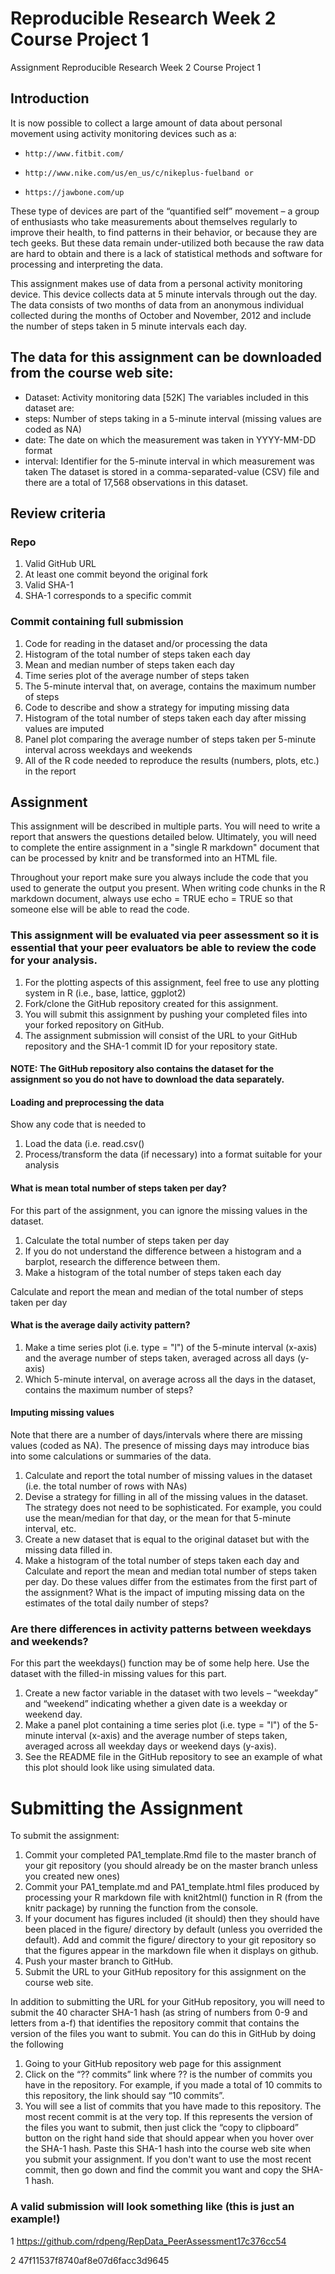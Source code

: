 # Reproducible Research Week 2 Course Project 1
 Assignment Reproducible Research Week 2 Course Project 1
## Introduction

It is now possible to collect a large amount of data about personal movement using activity monitoring devices such as a: 
-     http://www.fitbit.com/
-     http://www.nike.com/us/en_us/c/nikeplus-fuelband or 
-     https://jawbone.com/up

These type of devices are part of the “quantified self” movement – a group of enthusiasts who take measurements about themselves regularly to improve their health, to find patterns in their behavior, or because they are tech geeks. But these data remain under-utilized both because the raw data are hard to obtain and there is a lack of statistical methods and software for processing and interpreting the data.

This assignment makes use of data from a personal activity monitoring device. This device collects data at 5 minute intervals through out the day. The data consists of two months of data from an anonymous individual collected during the months of October and November, 2012 and include the number of steps taken in 5 minute intervals each day.

## The data for this assignment can be downloaded from the course web site:

- Dataset: Activity monitoring data [52K]
The variables included in this dataset are:
- steps: Number of steps taking in a 5-minute interval (missing values are coded as NA)
- date: The date on which the measurement was taken in YYYY-MM-DD format
- interval: Identifier for the 5-minute interval in which measurement was taken
The dataset is stored in a comma-separated-value (CSV) file and there are a total of 17,568 observations in this dataset.

## Review criteria
### Repo
1. Valid GitHub URL 
2. At least one commit beyond the original fork
3. Valid SHA-1
4. SHA-1 corresponds to a specific commit

### Commit containing full submission
1.  Code for reading in the dataset and/or processing the data
2.  Histogram of the total number of steps taken each day
3.  Mean and median number of steps taken each day
4.  Time series plot of the average number of steps taken
5.  The 5-minute interval that, on average, contains the maximum number of steps
6.  Code to describe and show a strategy for imputing missing data
7.  Histogram of the total number of steps taken each day after missing values are imputed
8.  Panel plot comparing the average number of steps taken per 5-minute interval across weekdays and weekends
9.  All of the R code needed to reproduce the results (numbers, plots, etc.) in the report

## Assignment 
This assignment will be described in multiple parts. You will need to write a report that answers the questions detailed below. Ultimately, you will need to complete the entire assignment in a "single R markdown" document that can be processed by knitr and be transformed into an HTML file.

Throughout your report make sure you always include the code that you used to generate the output you present. When writing code chunks in the R markdown document, always use 
echo = TRUE
echo = TRUE so that someone else will be able to read the code. 
### This assignment will be evaluated via peer assessment so it is essential that your peer evaluators be able to review the code for your analysis.

1.  For the plotting aspects of this assignment, feel free to use any plotting system in R (i.e., base, lattice, ggplot2)
2.  Fork/clone the GitHub repository created for this assignment. 
3.  You will submit this assignment by pushing your completed files into your forked repository on GitHub. 
4.  The assignment submission will consist of the URL to your GitHub repository and the SHA-1 commit ID for your repository      		 state.

#### NOTE: The GitHub repository also contains the dataset for the assignment so you do not have to download the data separately.

#### Loading and preprocessing the data
Show any code that is needed to
1.  Load the data (i.e. read.csv()
2.  Process/transform the data (if necessary) into a format suitable for your analysis

#### What is mean total number of steps taken per day?
For this part of the assignment, you can ignore the missing values in the dataset.
1.  Calculate the total number of steps taken per day
2.  If you do not understand the difference between a histogram and a barplot, research the difference between them. 
3.  Make a histogram of the total number of steps taken each day

Calculate and report the mean and median of the total number of steps taken per day

#### What is the average daily activity pattern?
1.  Make a time series plot (i.e. type = "l") of the 5-minute interval (x-axis) and the average number of steps taken, averaged    across all days (y-axis)
2.  Which 5-minute interval, on average across all the days in the dataset, contains the maximum number of steps?

#### Imputing missing values
Note that there are a number of days/intervals where there are missing values (coded as NA). The presence of missing days may introduce bias into some calculations or summaries of the data.

1.  Calculate and report the total number of missing values in the dataset (i.e. the total number of rows with NAs)
2.  Devise a strategy for filling in all of the missing values in the dataset. 
   The strategy does not need to be sophisticated. 
			For example, you could use the mean/median for that day, or the mean for that 5-minute interval, etc.
3.  Create a new dataset that is equal to the original dataset but with the missing data filled in.
4.  Make a histogram of the total number of steps taken each day and Calculate and report the mean and median total number of 					steps taken per day. 
   Do these values differ from the estimates from the first part of the assignment? 
   What is the impact of imputing missing data on the estimates of the total daily number of steps?

### Are there differences in activity patterns between weekdays and weekends?
For this part the weekdays() function may be of some help here. Use the dataset with the filled-in missing values for this part.

1.  Create a new factor variable in the dataset with two levels – “weekday” and “weekend” indicating whether a given date is a 	   weekday or weekend day.
2.  Make a panel plot containing a time series plot (i.e. type = "l") of the 5-minute interval (x-axis) and the average number 	   of steps taken, averaged across all weekday days or weekend days (y-axis).
3.  See the README file in the GitHub repository to see an example of what this plot should look like using simulated data.

# Submitting the Assignment
To submit the assignment:

1.  Commit your completed PA1_template.Rmd file to the master branch of your git repository (you should already be on the 
    master branch unless you created new ones)
2.  Commit your PA1_template.md and PA1_template.html files produced by processing your R markdown file with knit2html() 
    function in R (from the knitr package) by running the function from the console.
3.  If your document has figures included (it should) then they should have been placed in the figure/ directory by default
    (unless you overrided the default). Add and commit the figure/ directory to your git repository so that the figures appear
    in the markdown file when it displays on github.
4.  Push your master branch to GitHub.
5.  Submit the URL to your GitHub repository for this assignment on the course web site.

In addition to submitting the URL for your GitHub repository, you will need to submit the 40 character SHA-1 hash (as string of numbers from 0-9 and letters from a-f) that identifies the repository commit that contains the version of the files you want to submit. You can do this in GitHub by doing the following

1.  Going to your GitHub repository web page for this assignment
2.  Click on the “?? commits” link where ?? is the number of commits you have in the repository. 
    For example, if you made a total of 10 commits to this repository, the link should say “10 commits”.
3.  You will see a list of commits that you have made to this repository. The most recent commit is at the very top. 
    If this represents the version of the files you want to submit, then just click the “copy to clipboard” button on the right     hand side that should appear when you hover over the SHA-1 hash. 
    Paste this SHA-1 hash into the course web site when you submit your assignment. 
    If you don't want to use the most recent commit, then go down and find the commit you want and copy the SHA-1 hash.

### A valid submission will look something like (this is just an example!)

1   https://github.com/rdpeng/RepData_PeerAssessment17c376cc54

2   47f11537f8740af8e07d6facc3d9645
